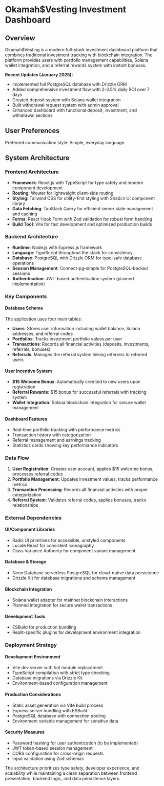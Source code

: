# Okamah$Vesting Investment Dashboard

## Overview

Okamah$Vesting is a modern full-stack investment dashboard platform that combines traditional investment tracking with blockchain integration. The platform provides users with portfolio management capabilities, Solana wallet integration, and a referral rewards system with instant bonuses.

**Recent Updates (January 2025):**
- Implemented full PostgreSQL database with Drizzle ORM
- Added comprehensive investment flow with 2-3.5% daily ROI over 7 days
- Created deposit system with Solana wallet integration
- Built withdrawal request system with admin approval
- Enhanced dashboard with functional deposit, investment, and withdrawal sections

## User Preferences

Preferred communication style: Simple, everyday language.

## System Architecture

### Frontend Architecture
- **Framework**: React.js with TypeScript for type safety and modern component development
- **Routing**: Wouter for lightweight client-side routing
- **Styling**: Tailwind CSS for utility-first styling with Shadcn UI component library
- **Data Fetching**: TanStack Query for efficient server state management and caching
- **Forms**: React Hook Form with Zod validation for robust form handling
- **Build Tool**: Vite for fast development and optimized production builds

### Backend Architecture
- **Runtime**: Node.js with Express.js framework
- **Language**: TypeScript throughout the stack for consistency
- **Database**: PostgreSQL with Drizzle ORM for type-safe database operations
- **Session Management**: Connect-pg-simple for PostgreSQL-backed sessions
- **Authentication**: JWT-based authentication system (planned implementation)

### Key Components

#### Database Schema
The application uses four main tables:
- **Users**: Stores user information including wallet balance, Solana addresses, and referral codes
- **Portfolios**: Tracks investment portfolio values per user
- **Transactions**: Records all financial activities (deposits, investments, referrals, bonuses)
- **Referrals**: Manages the referral system linking referrers to referred users

#### User Incentive System
- **$15 Welcome Bonus**: Automatically credited to new users upon registration
- **Referral Rewards**: $15 bonus for successful referrals with tracking system
- **Wallet Integration**: Solana blockchain integration for secure wallet management

#### Dashboard Features
- Real-time portfolio tracking with performance metrics
- Transaction history with categorization
- Referral management and earnings tracking
- Statistics cards showing key performance indicators

### Data Flow

1. **User Registration**: Creates user account, applies $15 welcome bonus, processes referral codes
2. **Portfolio Management**: Updates investment values, tracks performance metrics
3. **Transaction Processing**: Records all financial activities with proper categorization
4. **Referral System**: Validates referral codes, applies bonuses, tracks relationships

### External Dependencies

#### UI/Component Libraries
- Radix UI primitives for accessible, unstyled components
- Lucide React for consistent iconography
- Class Variance Authority for component variant management

#### Database & Storage
- Neon Database serverless PostgreSQL for cloud-native data persistence
- Drizzle Kit for database migrations and schema management

#### Blockchain Integration
- Solana wallet adapter for mainnet blockchain interactions
- Planned integration for secure wallet transactions

#### Development Tools
- ESBuild for production bundling
- Replit-specific plugins for development environment integration

### Deployment Strategy

#### Development Environment
- Vite dev server with hot module replacement
- TypeScript compilation with strict type checking
- Database migrations via Drizzle Kit
- Environment-based configuration management

#### Production Considerations
- Static asset generation via Vite build process
- Express server bundling with ESBuild
- PostgreSQL database with connection pooling
- Environment variable management for sensitive data

#### Security Measures
- Password hashing for user authentication (to be implemented)
- JWT token-based session management
- CORS configuration for cross-origin requests
- Input validation using Zod schemas

The architecture prioritizes type safety, developer experience, and scalability while maintaining a clean separation between frontend presentation, backend logic, and data persistence layers.
